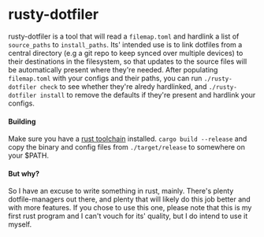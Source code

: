 # rusty-dotfiler
rusty-dotfiler is a tool that will read a `filemap.toml` and hardlink a list of `source_paths` to `install_paths`.
Its' intended use is to link dotfiles from a central directory (e.g a git repo to keep synced over multiple devices) to their destinations in the filesystem, so that updates to the source files will be automatically present where they're needed.
After populating `filemap.toml` with your configs and their paths, you can run `./rusty-dotfiler check` to see whether they're alredy hardlinked, and `./rusty-dotfiler install` to remove the defaults if they're present and hardlink your configs.

#### Building
Make sure you have a [rust toolchain](https://rustup.rs/) installed.
`cargo build --release` and copy the binary and config files from `./target/release` to somewhere on your $PATH.


#### But why?

So I have an excuse to write something in rust, mainly. There's plenty dotfile-managers out there, and plenty that will likely do this job better and with more features. 
If you chose to use this one, please note that this is my first rust program and I can't vouch for its' quality, but I do intend to use it myself.
